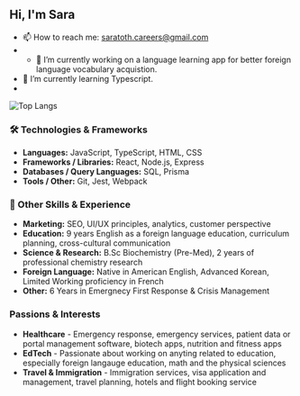## Hi, I'm Sara

<!--
**SaraToth/SaraToth** is a ✨ _special_ ✨ repository because its `README.md` (this file) appears on your GitHub profile.

Here are some ideas to get you started:

- 🔭 I’m currently working on ...
- 🌱 I’m currently learning ...
- 👯 I’m looking to collaborate on ...
- 🤔 I’m looking for help with ...
- 💬 Ask me about ...
- 📫 How to reach me: ...
- 😄 Pronouns: ...
- ⚡ Fun fact: ...
-->
- 📫 How to reach me: saratoth.careers@gmail.com
- - 🔭 I’m currently working on a language learning app for better foreign language vocabulary acquistion. 
- 🌱 I’m currently learning Typescript.
- 
![Top Langs](https://github-readme-stats.vercel.app/api/top-langs/?username=SaraToth&layout=compact&theme=tokyonight)

### 🛠 Technologies & Frameworks
- **Languages:** JavaScript, TypeScript, HTML, CSS
- **Frameworks / Libraries:** React, Node.js, Express
- **Databases / Query Languages:** SQL, Prisma
- **Tools / Other:** Git, Jest, Webpack

### 💼 Other Skills & Experience
- **Marketing:** SEO, UI/UX principles, analytics, customer perspective
- **Education:** 9 years English as a foreign language education, curriculum planning, cross-cultural communication
- **Science & Research:** B.Sc Biochemistry (Pre-Med), 2 years of professional chemistry research
- **Foreign Language:** Native in American English, Advanced Korean, Limited Working proficiency in French
- **Other:** 6 Years in Emergnecy First Response & Crisis Management

### Passions & Interests
- **Healthcare** - Emergency response, emergency services, patient data or portal management software, biotech apps, nutrition and fitness apps
- **EdTech** - Passionate about working on anyting related to education, especially foreign langauge education, math and the physical sciences
- **Travel & Immigration** - Immigration services, visa application and management, travel planning, hotels and flight booking service

</p>

